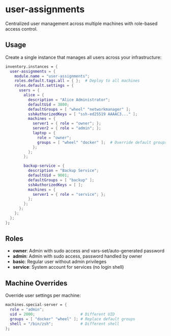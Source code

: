 # user-assignments

Centralized user management across multiple machines with role-based access control.

## Usage

Create a single instance that manages all users across your infrastructure:

```nix
inventory.instances = {
  user-assignments = {
    module.name = "user-assignments";
    roles.default.tags.all = { };  # Deploy to all machines
    roles.default.settings = {
      users = {
        alice = {
          description = "Alice Administrator";
          defaultUid = 3800;
          defaultGroups = [ "wheel" "networkmanager" ];
          sshAuthorizedKeys = [ "ssh-ed25519 AAAAC3..." ];
          machines = {
            server1 = { role = "owner"; };
            server2 = { role = "admin"; };
            laptop = {
              role = "owner";
              groups = [ "wheel" "docker" ];  # Override default groups
            };
          };
        };

        backup-service = {
          description = "Backup Service";
          defaultUid = 9001;
          defaultGroups = [ "backup" ];
          sshAuthorizedKeys = [ ];
          machines = {
            server1 = { role = "service"; };
          };
        };
      };
    };
  };
};
```

## Roles

- **owner**: Admin with sudo access and vars-set/auto-generated password
- **admin**: Admin with sudo access, password handled by owner
- **basic**: Regular user without admin privileges
- **service**: System account for services (no login shell)

## Machine Overrides

Override user settings per machine:

```nix
machines.special-server = {
  role = "admin";
  uid = 2000;                    # Different UID
  groups = [ "docker" "wheel" ]; # Replace default groups
  shell = "/bin/zsh";            # Different shell
};
```

